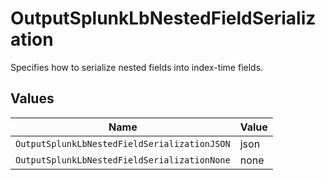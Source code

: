 # OutputSplunkLbNestedFieldSerialization

Specifies how to serialize nested fields into index-time fields.


## Values

| Name                                         | Value                                        |
| -------------------------------------------- | -------------------------------------------- |
| `OutputSplunkLbNestedFieldSerializationJSON` | json                                         |
| `OutputSplunkLbNestedFieldSerializationNone` | none                                         |